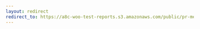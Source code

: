 ```yaml
---
layout: redirect
redirect_to: https://a8c-woo-test-reports.s3.amazonaws.com/public/pr-merge/38512/api/index.html
---
```

